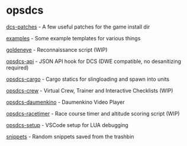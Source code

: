 # opsdcs

[dcs-patches](dcs-patches) - A few useful patches for the game install dir

[examples](examples) - Some example templates for various things

[goldeneye](goldeneye) - Reconnaissance script (WIP)

[opsdcs-api](opsdcs-api) - JSON API hook for DCS (DWE compatible, no desanitizing required)

[opsdcs-cargo](opsdcs-cargo) - Cargo statics for slingloading and spawn into units

[opsdcs-crew](opsdcs-crew) - Virtual Crew, Trainer and Interactive Checklists (WIP)

[opsdcs-daumenkino](opsdcs-daumenkino) - Daumenkino Video Player

[opsdcs-racetimer](opsdcs-racetimer) - Race course timer and altitude scoring script (WIP)

[opsdcs-setup](opsdcs-setup) - VSCode setup for LUA debugging

[snippets](snippets) - Random snippets saved from the trashbin
